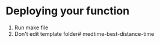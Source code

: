 # Deploying your function

1. Run make file
2. Don't edit template folder# medtime-best-distance-time
